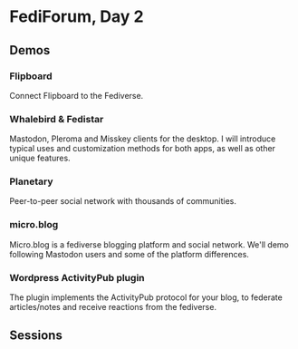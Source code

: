 # FediForum, Day 2

## Demos

### Flipboard
Connect Flipboard to the Fediverse.

### Whalebird & Fedistar 
Mastodon, Pleroma and Misskey clients for the desktop. I will introduce typical uses and customization methods for both apps, as well as other unique features.

### Planetary
Peer-to-peer social network with thousands of communities.

### micro.blog
Micro.blog is a fediverse blogging platform and social network. We'll demo following Mastodon users and some of the platform differences.

### Wordpress ActivityPub plugin
The plugin implements the ActivityPub protocol for your blog, to federate articles/notes and receive reactions from the fediverse.

## Sessions
